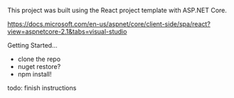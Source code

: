 This project was built using the React project template with ASP.NET Core.

https://docs.microsoft.com/en-us/aspnet/core/client-side/spa/react?view=aspnetcore-2.1&tabs=visual-studio



Getting Started...

- clone the repo
- nuget restore?
- npm install!

todo: finish instructions


